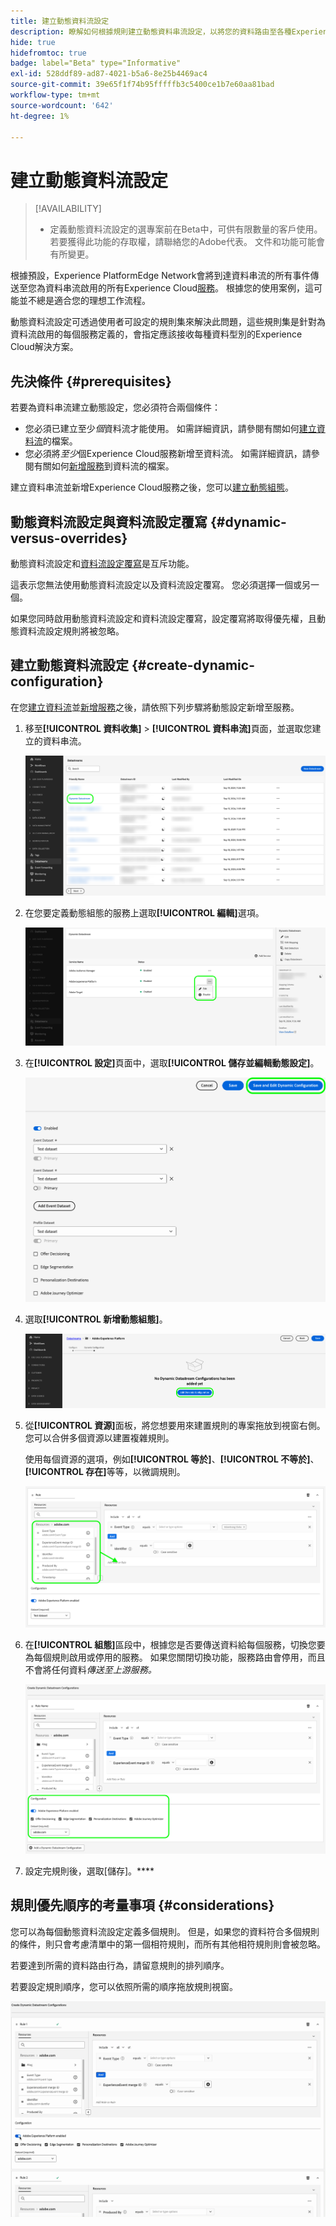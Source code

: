 ```yaml
---
title: 建立動態資料流設定
description: 瞭解如何根據規則建立動態資料串流設定，以將您的資料路由至各種Experience Cloud服務。
hide: true
hidefromtoc: true
badge: label="Beta" type="Informative"
exl-id: 528ddf89-ad87-4021-b5a6-8e25b4469ac4
source-git-commit: 39e65f1f74b95fffffb3c5400ce1b7e60aa81bad
workflow-type: tm+mt
source-wordcount: '642'
ht-degree: 1%

---
```


# 建立動態資料流設定

>[!AVAILABILITY]
>
>* 定義動態資料流設定的選專案前在Beta中，可供有限數量的客戶使用。 若要獲得此功能的存取權，請聯絡您的Adobe代表。 文件和功能可能會有所變更。

根據預設，Experience PlatformEdge Network會將到達資料串流的所有事件傳送至您為資料串流啟用的所有Experience Cloud[服務](configure.md#add-services)。 根據您的使用案例，這可能並不總是適合您的理想工作流程。

動態資料流設定可透過使用者可設定的規則集來解決此問題，這些規則集是針對為資料流啟用的每個服務定義的，會指定應該接收每種資料型別的Experience Cloud解決方案。

## 先決條件 {#prerequisites}

若要為資料串流建立動態設定，您必須符合兩個條件：

* 您必須已建立至少&#x200B;*個*&#x200B;資料流才能使用。 如需詳細資訊，請參閱有關如何[建立資料流](configure.md)的檔案。
* 您必須將&#x200B;*至少*&#x200B;個Experience Cloud服務新增至資料流。 如需詳細資訊，請參閱有關如何[新增服務](configure.md#add-services)到資料流的檔案。

建立資料串流並新增Experience Cloud服務之後，您可以[建立動態組態](#create-dynamic-configuration)。

## 動態資料流設定與資料流設定覆寫 {#dynamic-versus-overrides}

動態資料流設定和[資料流設定覆寫](overrides.md)是互斥功能。

這表示您無法使用動態資料流設定以及資料流設定覆寫。 您必須選擇一個或另一個。

如果您同時啟用動態資料流設定和資料流設定覆寫，設定覆寫將取得優先權，且動態資料流設定規則將被忽略。

## 建立動態資料流設定 {#create-dynamic-configuration}

在您[建立資料流](configure.md)並[新增服務](configure.md#add-services)之後，請依照下列步驟將動態設定新增至服務。

1. 移至&#x200B;**[!UICONTROL 資料收集]** > **[!UICONTROL 資料串流]**&#x200B;頁面，並選取您建立的資料串流。

   ![顯示資料串流清單的資料串流使用者介面影像。](assets/configure-dynamic-datastream/select-datastream.png)

1. 在您要定義動態組態的服務上選取&#x200B;**[!UICONTROL 編輯]**&#x200B;選項。

   ![資料串流使用者介面的影像，顯示新增至資料串流的服務。](assets/configure-dynamic-datastream/select-service.png)

1. 在&#x200B;**[!UICONTROL 設定]**&#x200B;頁面中，選取&#x200B;**[!UICONTROL 儲存並編輯動態設定]**。

   ![顯示資料流設定頁面之資料流使用者介面的影像。](assets/configure-dynamic-datastream/save-and-edit.png)

1. 選取&#x200B;**[!UICONTROL 新增動態組態]**。

   ![資料串流使用者介面的影像，顯示未新增規則的動態設定。](assets/configure-dynamic-datastream/add-dynamic-config.png)

1. 從&#x200B;**[!UICONTROL 資源]**&#x200B;面板，將您想要用來建置規則的專案拖放到視窗右側。 您可以合併多個資源以建置複雜規則。

   使用每個資源的選項，例如&#x200B;**[!UICONTROL 等於]**、**[!UICONTROL 不等於]**、**[!UICONTROL 存在]**&#x200B;等等，以微調規則。

   ![顯示動態設定規則之資料串流使用者介面的影像。](assets/configure-dynamic-datastream/drag-resources.png)

1. 在&#x200B;**[!UICONTROL 組態]**&#x200B;區段中，根據您是否要傳送資料給每個服務，切換您要為每個規則啟用或停用的服務。 如果您關閉切換功能，服務路由會停用，而且不會將任何資料&#x200B;*傳送至上游服務。*

   ![顯示動態設定規則之資料串流使用者介面的影像。](assets/configure-dynamic-datastream/enable-service.png)

1. 設定完規則後，選取[儲存]。****

## 規則優先順序的考量事項 {#considerations}

您可以為每個動態資料流設定定義多個規則。 但是，如果您的資料符合多個規則的條件，則只會考慮清單中的第一個相符規則，而所有其他相符規則則會被忽略。

若要達到所需的資料路由行為，請留意規則的排列順序。

若要設定規則順序，您可以依照所需的順序拖放規則視窗。

![顯示如何透過拖放變更規則順序的GIF。](assets/configure-dynamic-datastream/move-rules.gif)
